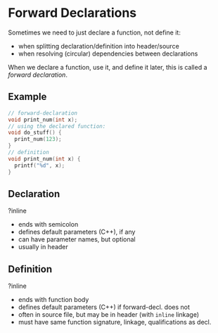 # Forward Declarations

Sometimes we need to just declare a function, not define it:
- when splitting declaration/definition into header/source
- when resolving (circular) dependencies between declarations

When we declare a function, use it, and define it later, this is called a *forward declaration*.

## Example
```cpp
// forward-declaration
void print_num(int x);
// using the declared function:
void do_stuff() {
  print_num(123);
}
// definition
void print_num(int x) {
  printf("%d", x);
}
```
## Declaration
?inline
- ends with semicolon
- defines default parameters (C++), if any
- can have parameter names, but optional
- usually in header

## Definition
?inline
- ends with function body
- defines default parameters (C++) if forward-decl. does not
- often in source file, but may be in header (with `inline` linkage)
- must have same function signature, linkage, qualifications as decl.